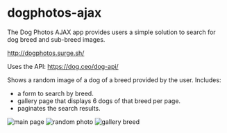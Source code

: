 # dogphotos-ajax

The Dog Photos AJAX app provides users a simple solution to search for dog breed and sub-breed images.

http://dogphotos.surge.sh/

Uses the API: https://dog.ceo/dog-api/

Shows a random image of a dog of a breed provided by the user.
Includes: 
- a form to search by breed.
- gallery page that displays 6 dogs of that breed per page.
- paginates the search results.

![main page]('screenshots/main-page.png')
![random photo]('screenshots/random-photo.png')
![gallery breed]('screenshots/gallery-breed.png')

